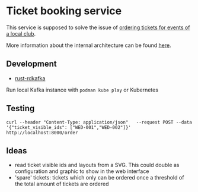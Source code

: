 # Ticket booking service

This service is supposed to solve the issue of [ordering tickets for events of a
local club](doc/use_cases.md).

More information about the internal architecture can be found
[here](doc/architecture.md).

## Development

- [rust-rdkafka](https://github.com/fede1024/rust-rdkafka)

Run local Kafka instance with `podman kube play` or Kubernetes

## Testing

`curl --header "Content-Type: application/json"   --request POST --data '{"ticket_visible_ids": ["WED-001","WED-002"]}' http://localhost:8000/order`

## Ideas

- read ticket visible ids and layouts from a SVG. This could double as
  configuration and graphic to show in the web interface
- 'spare' tickets: tickets which only can be ordered once a threshold of the
  total amount of tickets are ordered

